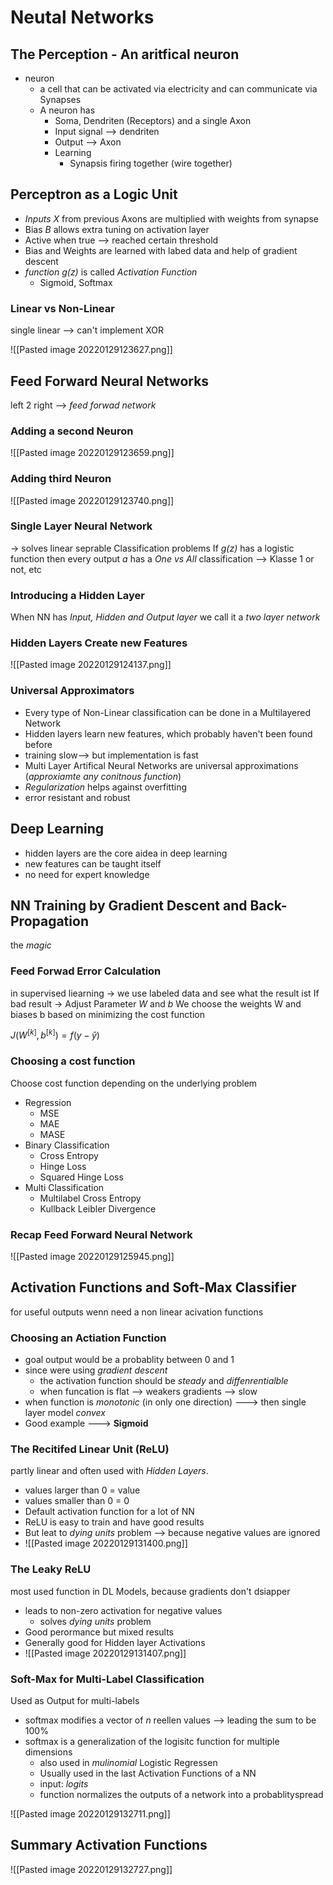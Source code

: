 # Neutal Networks

## The Perception - An aritfical neuron
- neuron
	- a cell that can be activated via electricity and can communicate via Synapses
	- A neuron has
		- Soma, Dendriten (Receptors) and a single Axon
		- Input signal --> dendriten
		- Output --> Axon
		- Learning
			- Synapsis firing together (wire together)


## Perceptron as a Logic Unit
- _Inputs X_ from previous Axons are multiplied with weights from synapse
- Bias _B_ allows extra tuning on activation layer
- Active when true --> reached certain threshold
- Bias and Weights are learned with labed data and help of gradient descent
- _function g(z)_ is called _Activation Function_
	- Sigmoid, Softmax

### Linear vs Non-Linear
single linear --> can't implement XOR

![[Pasted image 20220129123627.png]]

## Feed Forward Neural Networks
left 2 right --> _feed forwad network_

### Adding a second Neuron
![[Pasted image 20220129123659.png]]

### Adding third Neuron
![[Pasted image 20220129123740.png]]


### Single Layer Neural Network
-> solves linear seprable Classification problems
If _g(z)_ has a logistic function then every output _a_ has a _One vs All_ classification --> Klasse 1 or not, etc

### Introducing a Hidden Layer
When NN has _Input, Hidden and Output layer_ we call it a _two layer  network_

### Hidden Layers Create new Features

![[Pasted image 20220129124137.png]]


### Universal Approximators
- Every type of Non-Linear classification can be done in a Multilayered Network
- Hidden layers learn new features, which probably haven't been found before
- training slow--> but implementation is fast
- Multi Layer Artifical Neural Networks are universal approximations (_approxiamte any conitnous function_)
- _Regularization_ helps against overfitting
- error resistant and robust


## Deep Learning
- hidden layers are the core aidea in deep learning
- new features can be taught itself
- no need for expert knowledge



## NN Training by Gradient Descent and Back-Propagation
the *magic*

### Feed Forwad Error Calculation
in supervised liearning
-> we use labeled data and see what the result ist
If bad result
-> Adjust Parameter _W_ and _b_
We choose the weights W and biases b based on minimizing the cost function

$J\left(W^{[k]}, b^{[k]}\right)=f(y-\hat{y})$


### Choosing a cost function
Choose cost function depending on the underlying problem

- Regression
	- MSE
	- MAE
	- MASE
- Binary Classification
	- Cross Entropy
	- Hinge Loss
	- Squared Hinge Loss
- Multi Classification
	- Multilabel Cross Entropy
	- Kullback Leibler Divergence


### Recap Feed Forward Neural Network
![[Pasted image 20220129125945.png]]



## Activation Functions and Soft-Max Classifier
for useful outputs wenn need a non linear acivation functions

### Choosing an Actiation Function
- goal output would be a probablity between 0 and 1
- since were using _gradient descent_
	- the activation function should be _steady_ and _diffenrentialble_
	- when funcation is flat --> weakers gradients --> slow
- when function is _monotonic_ (in only one direction) ---> then single layer model _convex_
- Good example ---> __Sigmoid__

### The Recitifed Linear Unit (ReLU)
partly linear and often used with _Hidden Layers_.
- values larger than 0 = value
- values smaller than 0 = 0
- Default activation function for a lot of NN
- ReLU is easy to train and have good results
- But leat to _dying units_ problem --> because negative values are ignored
- ![[Pasted image 20220129131400.png]]

### The Leaky ReLU
most used function in DL Models, because gradients don't dsiapper
- leads to non-zero activation for negative values
	- solves _dying units_ problem
- Good perormance but mixed results
- Generally good for Hidden layer Activations
- ![[Pasted image 20220129131407.png]]

### Soft-Max for Multi-Label Classification
Used as Output for multi-labels
- softmax modifies a vector of _n_ reellen values --> leading the sum to be 100%
- softmax is a generalization of the logisitc function for multiple dimensions
	- also used in _mulinomial_ Logistic Regressen
	- Usually used in the last Activation Functions of a NN
	- input: _logits_
	- function normalizes the outputs of a network into a probablityspread

![[Pasted image 20220129132711.png]]



## Summary Activation Functions
![[Pasted image 20220129132727.png]]




